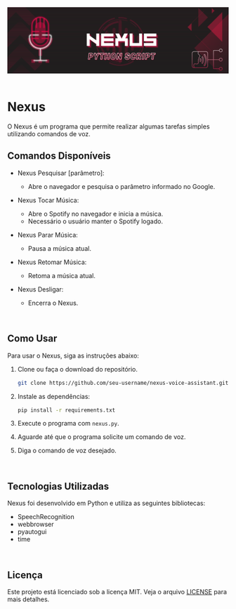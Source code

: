 <div algin='center'>
    <img src="src/images/Nexus.png" alt="Nexus">
</div>
<br>

# Nexus

O Nexus é um programa que permite realizar algumas tarefas simples utilizando comandos de voz.
<br>

## Comandos Disponíveis

* Nexus Pesquisar [parâmetro]:
    - Abre o navegador e pesquisa o parâmetro informado no Google.

* Nexus Tocar Música:
    - Abre o Spotify no navegador e inicia a música.
    - Necessário o usuário manter o Spotify logado.

* Nexus Parar Música:
    - Pausa a música atual.

* Nexus Retomar Música:
    - Retoma a música atual.

* Nexus Desligar:
    - Encerra o Nexus.
<br>

## Como Usar

Para usar o Nexus, siga as instruções abaixo:

1. Clone ou faça o download do repositório.

    ```bash
    git clone https://github.com/seu-username/nexus-voice-assistant.git
    ```

2. Instale as dependências:

    ```bash
    pip install -r requirements.txt
    ```

3. Execute o programa com `nexus.py`.
4. Aguarde até que o programa solicite um comando de voz.
5. Diga o comando de voz desejado.
<br>

## Tecnologias Utilizadas

Nexus foi desenvolvido em Python e utiliza as seguintes bibliotecas:

* SpeechRecognition
* webbrowser
* pyautogui
* time
<br>

## Licença

Este projeto está licenciado sob a licença MIT. Veja o arquivo [LICENSE](LICENSE) para mais detalhes.